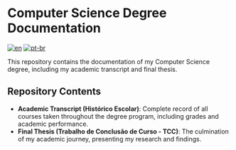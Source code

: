 # Computer Science Degree Documentation
[![en](https://img.shields.io/badge/lang-en-red.svg)](README.md)
[![pt-br](https://img.shields.io/badge/lang-pt--br-green.svg)](README.pt-br.md)

This repository contains the documentation of my Computer Science degree, including my academic transcript and final thesis.

## Repository Contents

- **Academic Transcript (Histórico Escolar)**: Complete record of all courses taken throughout the degree program, including grades and academic performance.
- **Final Thesis (Trabalho de Conclusão de Curso - TCC)**: The culmination of my academic journey, presenting my research and findings.

